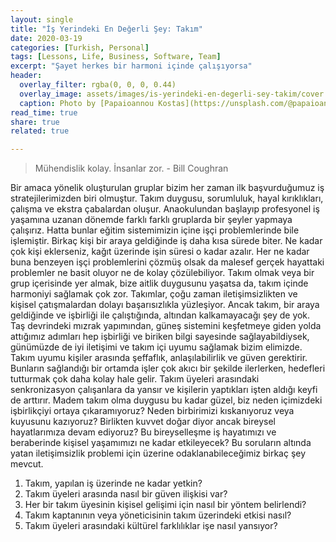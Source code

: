 ```yaml
---
layout: single
title: "İş Yerindeki En Değerli Şey: Takım"
date: 2020-03-19
categories: [Turkish, Personal]
tags: [Lessons, Life, Business, Software, Team]
excerpt: "Şayet herkes bir harmoni içinde çalışıyorsa"
header:
  overlay_filter: rgba(0, 0, 0, 0.44)
  overlay_image: assets/images/is-yerindeki-en-degerli-sey-takim/cover.jpx
  caption: Photo by [Papaioannou Kostas](https://unsplash.com/@papaioannou_kostas) on [Unsplash](https://unsplash.com)
read_time: true
share: true
related: true

---
```


> Mühendislik kolay. İnsanlar zor. - Bill Coughran

Bir amaca yönelik oluşturulan gruplar bizim her zaman ilk başvurduğumuz iş stratejilerimizden biri olmuştur. Takım duygusu, sorumluluk, hayal kırıklıkları, çalışma ve ekstra çabalardan oluşur. Anaokulundan başlayıp profesyonel iş yaşamına uzanan dönemde farklı farklı gruplarda bir şeyler yapmaya çalışırız. Hatta bunlar eğitim sistemimizin içine işçi problemlerinde bile işlemiştir. Birkaç kişi bir araya geldiğinde iş daha kısa sürede biter. Ne kadar çok kişi eklerseniz, kağıt üzerinde işin süresi o kadar azalır. Her ne kadar buna benzeyen işçi problemlerini çözmüş olsak da malesef gerçek hayattaki problemler ne basit oluyor ne de kolay çözülebiliyor.
Takım olmak veya bir grup içerisinde yer almak, bize aitlik duygusunu yaşatsa da, takım içinde harmoniyi sağlamak çok zor. Takımlar, çoğu zaman iletişimsizlikten ve kişisel çatışmalardan dolayı başarısızlıkla yüzleşiyor. Ancak takım, bir araya geldiğinde ve işbirliği ile çalıştığında, altından kalkamayacağı şey de yok. Taş devrindeki mızrak yapımından, güneş sistemini keşfetmeye giden yolda attığımız adımları hep işbirliği ve biriken bilgi sayesinde sağlayabildiysek, günümüzde de iyi iletişimi ve takım içi uyumu sağlamak bizim elimizde.
Takım uyumu kişiler arasında şeffaflık, anlaşılabilirlik ve güven gerektirir. Bunların sağlandığı bir ortamda işler çok akıcı bir şekilde ilerlerken, hedefleri tutturmak çok daha kolay hale gelir. Takım üyeleri arasındaki senkronizasyon çalışanlara da yansır ve kişilerin yaptıkları işten aldığı keyfi de arttırır.
Madem takım olma duygusu bu kadar güzel, biz neden içimizdeki işbirlikçiyi ortaya çıkaramıyoruz? Neden birbirimizi kıskanıyoruz veya kuyusunu kazıyoruz? Birlikten kuvvet doğar diyor ancak bireysel hayatlarımıza devam ediyoruz? Bu bireyselleşme iş hayatımızı ve beraberinde kişisel yaşamımızı ne kadar etkileyecek?
Bu soruların altında yatan iletişimsizlik problemi için üzerine odaklanabileceğimiz birkaç şey mevcut.

1. Takım, yapılan iş üzerinde ne kadar yetkin?
2. Takım üyeleri arasında nasıl bir güven ilişkisi var?
3. Her bir takım üyesinin kişisel gelişimi için nasıl bir yöntem belirlendi?
4. Takım kaptanının veya yöneticisinin takım üzerindeki etkisi nasıl?
5. Takım üyeleri arasındaki kültürel farklılıklar işe nasıl yansıyor?
